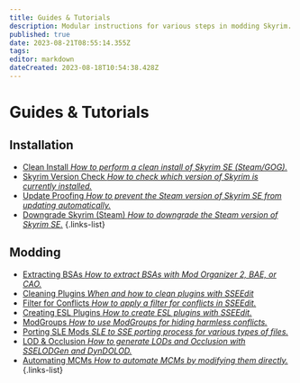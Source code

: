 ```yaml
---
title: Guides & Tutorials
description: Modular instructions for various steps in modding Skyrim.
published: true
date: 2023-08-21T08:55:14.355Z
tags: 
editor: markdown
dateCreated: 2023-08-18T10:54:38.428Z
---
```


# Guides & Tutorials

## Installation

- [Clean Install *How to perform a clean install of Skyrim SE (Steam/GOG).*](/guides-tutorials/clean-install)
- [Skyrim Version Check *How to check which version of Skyrim is currently installed.*](/guides-tutorials/skyrim-version-check)
- [Update Proofing *How to prevent the Steam version of Skyrim SE from updating automatically.*](/guides-tutorials/update-proofing)
- [Downgrade Skyrim (Steam) *How to downgrade the Steam version of Skyrim SE.*](/guides-tutorials/skyrim-version-check/downgrade-steam)
{.links-list}

## Modding

- [Extracting BSAs *How to extract BSAs with Mod Organizer 2, BAE, or CAO.*](/guides-tutorials/extracting-bsas)
- [Cleaning Plugins *When and how to clean plugins with SSEEdit*](/guides-tutorials/cleaning-plugins)
- [Filter for Conflicts *How to apply a filter for conflicts in SSEEdit.*](guides-tutorials/filter-for-conflicts)
- [Creating ESL Plugins *How to create ESL plugins with SSEEdit.*](/guides-tutorials/creating-esl-plugins)
- [ModGroups *How to use ModGroups for hiding harmless conflicts.*](/guides-tutorials/modgroups)
- [Porting SLE Mods *SLE to SSE porting process for various types of files.*](/guides-tutorials/porting-sle-mods)
- [LOD & Occlusion *How to generate LODs and Occlusion with SSELODGen and DynDOLOD.*](/guides-tutorials/lod-occlusion)
- [Automating MCMs *How to automate MCMs by modifying them directly.*](/guides-tutorials/automating-mcms)
{.links-list}